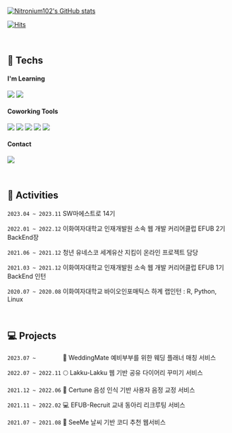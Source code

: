 [![Nitronium102's GitHub stats](https://github-readme-stats.vercel.app/api?username=nitronium102&count_private=true&show_icons=true&theme=dracula)](https://github.com/nitronium102/github-readme-stats)

[![Hits](https://hits.seeyoufarm.com/api/count/incr/badge.svg?url=https%3A%2F%2Fgithub.com%2Fnitronium102%2Fhit-counter&count_bg=%23174B00&title_bg=%23555555&icon=&icon_color=%23E7E7E7&title=hits&edge_flat=false)](https://hits.seeyoufarm.com)
  
  <br>
  
## 🌱 Techs
#### I'm Learning
  <img src="https://img.shields.io/badge/MySQL-4479A1?style=flat-square&logo=MySQL&logoColor=white"/></a>
  <img src="https://img.shields.io/badge/SpringBoot-6DB33F?style=flat-square&logo=SpringBoot&logoColor=white"/></a>  
  
#### Coworking Tools
  <img src="https://img.shields.io/badge/GitHub-181717?style=flat-square&logo=GitHub&logoColor=white"/></a>
  <img src="https://img.shields.io/badge/Notion-000000?style=flat-square&logo=Notion&logoColor=white"/></a>
  <img src="https://img.shields.io/badge/Figma-F24E1E?style=flat-square&logo=Figma&logoColor=white"/></a>
  <img src="https://img.shields.io/badge/Slack-4A154B?style=flat-square&logo=Slack&logoColor=white"/></a>
  <img src="https://img.shields.io/badge/Jira-0052CC?style=flat-square&logo=Jira&logoColor=white"/></a>

#### Contact
  <a href="mailto:kminji0140@gmail.com" target="_blank"><img src="https://img.shields.io/badge/Gmail-EA4335?style=flat-square&logo=Gmail&logoColor=white"/></a>
  
  <br>

## 📝 Activities
`2023.04 ~ 2023.11`  SW마에스트로 14기

`2022.01 ~ 2022.12`  이화여자대학교 인재개발원 소속 웹 개발 커리어클럽 EFUB 2기 BackEnd장

`2021.06 ~ 2021.12`  청년 유네스코 세계유산 지킴이 온라인 프로젝트 담당

`2021.03 ~ 2021.12`  이화여자대학교 인재개발원 소속 웹 개발 커리어클럽 EFUB 1기 BackEnd 인턴

`2020.07 ~ 2020.08`  이화여자대학교 바이오인포매틱스 하계 랩인턴 : R, Python, Linux

<br>

## 💻 Projects
`2023.07 ~        `  👰 WeddingMate 예비부부를 위한 웨딩 플래너 매칭 서비스

`2022.07 ~ 2022.11`  🌕 Lakku-Lakku 웹 기반 공유 다이어리 꾸미기 서비스

`2021.12 ~ 2022.06`  🎵 Certune 음성 인식 기반 사용자 음정 교정 서비스

`2021.11 ~ 2022.02`  💻 EFUB-Recruit 교내 동아리 리크루팅 서비스

`2021.07 ~ 2021.08`  🌈 SeeMe 날씨 기반 코디 추천 웹서비스
